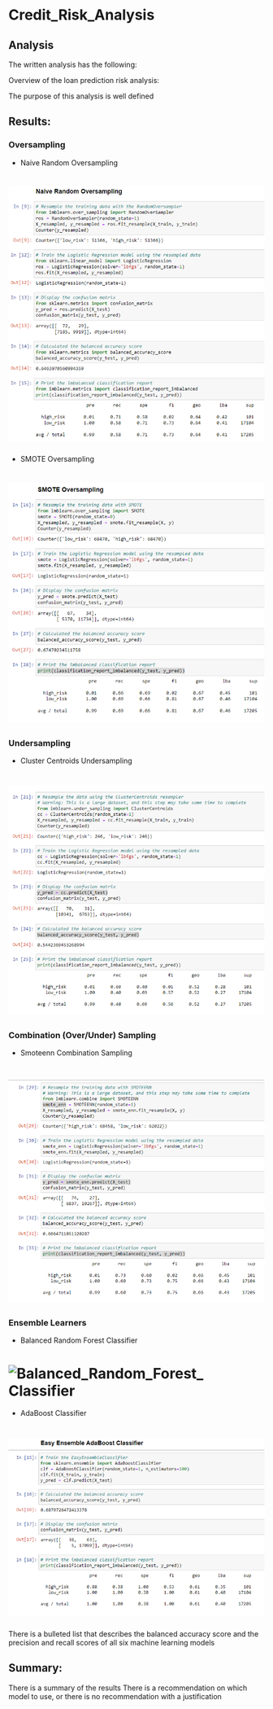 # Credit_Risk_Analysis
## Analysis
The written analysis has the following:

Overview of the loan prediction risk analysis:

The purpose of this analysis is well defined 
## Results:
### Oversampling
* Naive Random Oversampling
# ![](Images/Naive.PNG)
* SMOTE Oversampling
# ![](Images/Smote.PNG)
### Undersampling
* Cluster Centroids Undersampling
# ![](Images/Cluster_Centroids.PNG)
### Combination (Over/Under) Sampling
* Smoteenn Combination Sampling
# ![](Images/Smoteenn.PNG)
### Ensemble Learners 
* Balanced Random Forest Classifier
# ![Balanced_Random_Forest_ Classifier](https://user-images.githubusercontent.com/95573310/222475287-1e3afb4b-243e-4b8a-bf36-9889f3624908.PNG)
* AdaBoost Classifier
# ![](Images/AdaBoost.PNG)


There is a bulleted list that describes the balanced accuracy score and the precision and recall scores of all six machine learning models 
## Summary:

There is a summary of the results 
There is a recommendation on which model to use, or there is no recommendation with a justification 
